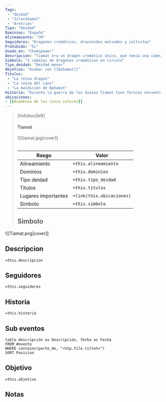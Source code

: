 ```yaml
---
Tags:
 - "deidad"
 - "IslasShamal"
 - "Aretries"
Tipo: "Deidad"
Dominios: "Engaño"
Alineamiento: "CM"
Seguidores: "Dragones cromáticos, draconidos malvados y cultistas"
Prohibido: "Si"
Usado_en: "Chumipower"
Descripcion: "Tiamat era un dragón cromático único, que tenía una cabeza para cada color primario de las especies cromáticas más comunes (negro, azul, verde, rojo, blanco). Cada cabeza podía operar de forma completamente independiente entre sí y tenía los poderes de un miembro de la raza respectiva de los dragones. Su cuerpo también tenía rasgos en común con un wyvern, incluida una cola larga con un aguijón venenoso en la punta."
Simbolo: "5 cabezas de dragones cromáticos en circulo"
Tipo_deidad: "Deidad menor"
Objetivo: "Acabar con [[Bahamut]]"
Titulos:
 - "La reina dragon"
 - "La reina del caos"
 - "La maldición de Bahamut"
Historia: "Durante la guerra de los dioses Tiamat tuvo feroces encuentros contra Bahamut. Creo la [[La asamblea de los cinco colores]] para asegurarse que tras la guerra los grandes dragones acabaran con los hijos de Gath e Igeo ya que en ellos [[Bahamut invuyo su alma para de esta forma poder regresar tras su muerte"
ubicaciones:
- [[Asamblea de los cinco colores]]
---
```

> [!infobox|left]
>  #### Tiamat
> ![[tiamat.jpg|cover]]
> ######   
> |Rasgo | Valor |
> | --- | --- |
> | Alineamiento | `=this.alineamiento`|
> | Dominios | `=this.dominios` |
> | Tipo deidad | `=this.tipo_deidad` |
> | Titulos | `=this.titulos` |
>  | Lugares  importantes| `=link(this.ubicaciones)` |
> |Simbolo| `=this.simbolo`|
>  ## Simbolo
![[Tiamat.png|cover]]

## Descripcion
  `=this.descripcion`

## Seguidores
  `=this.seguidores`
  
## Historia
  `=this.historia`
## Sub eventos
```dataview
table descripción as Descripción, fecha as Fecha
FROM #evento
WHERE contains(parte_de, "<%tp.file.title%>")
SORT Posicion
```
## Objetivo
   `=this.objetivo`

## Notas
